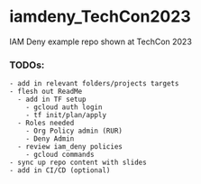 # iamdeny_TechCon2023
IAM Deny example repo shown at TechCon 2023

### TODOs:
    - add in relevant folders/projects targets
    - flesh out ReadMe 
      - add in TF setup
        - gcloud auth login
        - tf init/plan/apply
      - Roles needed 
        - Org Policy admin (RUR)
        - Deny Admin 
      - review iam_deny policies
        - gcloud commands
    - sync up repo content with slides
    - add in CI/CD (optional)